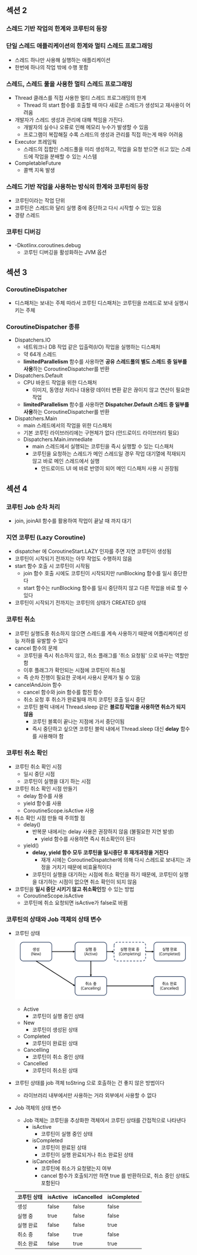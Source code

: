 ## 섹션 2
### 스레드 기반 작업의 한계와 코루틴의 등장

### 단일 스레드 애플리케이션의 한계와 멀티 스레드 프로그래밍
- 스레드 하나만 사용해 실행하는 애플리케이션
- 한번에 하나의 작업 밖에 수행 못함

### 스레드, 스레드 풀을 사용한 멀티 스레드 프로그래밍 
- Thread 클래스를 직접 사용한 멀티 스레드 프로그래밍의 한계
  - Thread 의 start 함수를 호출할 때 마다 새로운 스레드가 생성되고 재사용이 어려움
- 개발자가 스레드 생성과 관리에 대해 책임을 가진다.
  - 개발자의 실수나 오류로 인해 메모리 누수가 발생할 수 있음
  - 프로그램이 복잡해질 수록 스레드의 생성과 관리를 직접 하는게 매우 어려움
- Executor 프레임웍
  - 스레드의 집합인 스레드풀을 미리 생성하고, 작업을 요청 받으면 쉬고 있는 스레드에 작업을 분배할 수 있는 시스템
- CompletableFuture
  - 콜백 지옥 발생
### 스레드 기반 작업을 사용하는 방식의 한계와 코루틴의 등장
- 코루틴이라는 작업 단위
- 코루틴은 스레드와 달리 실행 중에 중단하고 다시 시작할 수 있는 있음
- 경량 스레드

### 코루틴 디버깅
- -Dkotlinx.coroutines.debug 
  - 코루틴 디버깅을 활성화하는 JVM 옵션

## 섹션 3

### CoroutineDispatcher
- 디스패처는 보내는 주체 따라서 코루틴 디스패처는 코루틴을 쓰레드로 보내 실행시키는 주체

### CoroutineDispatcher 종류
- Dispatchers.IO
  - 네트워크나 DB 작업 같은 입출력(I/O) 작업을 실행하는 디스패처 
  - 약 64개 스레드
  - **limitedParallelism** 함수를 사용하면 **공유 스레드풀의 별도 스레드 중 일부를 사용**하는 CoroutineDispatcher를 반환
- Dispatchers.Default
  - CPU 바운드 작업을 위한 디스패처
    - 이미지, 동영상 처리나 대용량 데이터 변환 같은 끊이지 않고 연산이 필요한 작업
  - **limitedParallelism** 함수를 사용하면 **Dispatcher.Default 스레드 중 일부를 사용**하는 CoroutineDispatcher를 반환
- Dispatchers.Main
  - main 스레드에서의 작업을 위한 디스패처
  - 기본 코루틴 라이브러리에는 구현체가 없다 (안드로이드 라이브러리 필요)
  - Dispatchers.Main.immediate
    - main 스레드에서 실행되는 코루틴을 즉시 실행할 수 있는 디스패처
    - 코루틴을 요청하는 스레드가 메인 스레드일 경우 작업 대기열에 적재되지 않고 바로 메인 스레드에서 실행
      - 안드로이드 UI 에 바로 반영이 되어 메인 디스패처 사용 시 권장됨

[//]: # (    - main 스레드가 아닌 다른 스레드에서 호출하면, main 스레드가 준비될 때까지 대기)

## 섹션 4
### 코루틴 Job 순차 처리
- join, joinAll 함수를 활용하여 작업이 끝날 때 까지 대기 

### 지연 코루틴 (Lazy Coroutine)
- dispatcher 에 CoroutineStart.LAZY 인자를 주면 지연 코루틴이 생성됨
- 코루틴이 시작되기 전까지는 아무 작업도 수행하지 않음
- start 함수 호출 시 코루틴이 시작됨
  - join 함수 호출 시에도 코루틴이 시작되지만 runBlocking 함수를 일시 중단한다
  - start 함수는 runBlocking 함수를 일시 중단하지 않고 다른 작업을 바로 할 수 있다
- 코루틴이 시작되기 전까지는 코루틴의 상태가 CREATED 상태

### 코루틴 취소
- 코루틴 실행도중 취소하지 않으면 스레드를 계속 사용하기 때문에 어플리케이션 성능 저하를 유발할 수 있다
- cancel 함수의 문제
  - 코루틴을 즉시 취소하지 않고, 취소 플래그를 '취소 요청됨' 으로 바꾸는 역할만 함
  - 이후 플래그가 확인되는 시점에 코루틴이 취소됨
  - 즉 순차 진행이 필요한 곳에서 사용시 문제가 될 수 있음
- cancelAndJoin 함수
  - cancel 함수와 join 함수를 합친 함수
  - 취소 요청 후 취소가 완료될때 까지 코루틴 호출 일시 중단
  - 코루틴 블럭 내에서 Thread.sleep 같은 **블로킹 작업을 사용하면 취소가 되지 않음**
    - 코루틴 블록이 끝나는 지점에 가서 중단이됨
    - 즉시 중단하고 싶으면 코루틴 블럭 내에서 Thread.sleep 대신 **delay** 함수를 사용해야 함

### 코루틴 취소 확인
- 코루틴 취소 확인 시점
  - 일시 중단 시점
  - 코루틴이 실행을 대기 하는 시점
- 코루틴 취소 확인 시점 만들기
  - delay 함수를 사용
  - yield 함수를 사용
  - CoroutineScope.isActive 사용
- 취소 확인 시점 만들 때 주의할 점
  - delay()
    - 반복문 내에서는 delay 사용은 권장하지 않음 (불필요한 지연 발생)
      - yield 함수를 사용하면 즉시 취소확인이 된다
  - yield()
    - **delay, yield 함수 모두 코루틴을 일시중단 후 재개과정을 거친다**
      - 재개 시에는 CoroutineDispatcher에 의해 다시 스레드로 보내지는 과정을 거치기 때문에 비효율적이다
    - 코루틴이 실행을 대기하는 시점에 취소 확인을 하기 때문에, 코루틴이 실행을 대기하는 시점이 없으면 취소 확인이 되지 않음
- 코루틴을 **일시 중단 시키기 않고 취소확인**할 수 있는 방법
  - CoroutineScope.isActive
  - 코루틴에 취소 요청되면 isActive가 false로 바뀜

### 코루틴의 상태와 Job 객체의 상태 변수
- 코루틴 상태
  ![img.png](img.png)
  - Active
    - 코루틴이 실행 중인 상태
  - New
    - 코루틴이 생성된 상태
  - Completed
    - 코루틴이 완료된 상태
  - Cancelling
    - 코루틴이 취소 중인 상태
  - Cancelled
    - 코루틴이 취소된 상태
- 코루틴 상태를 job 객체 toString 으로 호출하는 건 좋지 않은 방법이다
  - 라이브러리 내부에서만 사용하는 거라 외부에서 사용할 수 없다
- Job 객체의 상태 변수
  - Job 객체는 코루틴을 추상화한 객체여서 코루틴 상태를 간접적으로 나타낸다
    - isActive
      - 코루틴이 실행 중인 상태
    - isCompleted
      - 코루틴이 완료된 상태
      - 코루틴이 실행 완료되거나 취소 완료된 상태
    - isCancelled
      - 코루틴에 취소가 요청됐는지 여부
      - cancel 함수가 호출되기만 하면 true 를 반환하므로, 취소 중인 상태도 포함된다

  | 코루틴 상태 | isActive | isCancelled | isCompleted |
  |--------|----------|-------------|-------------|
  | 생성     | false    | false       | false       |
  | 실행 중   | true     | false       | false       |
  | 실행 완료  | false    | false       | true        |
  | 취소 중   | false    | true        | false       |
  | 취소 완료  | false    | true        | true        |
